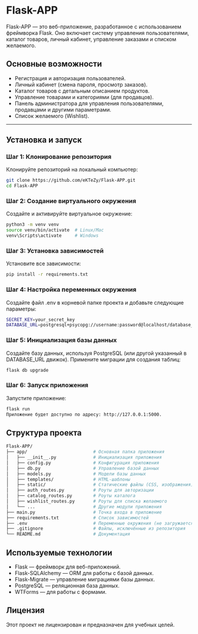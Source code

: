# Flask-APP

Flask-APP — это веб-приложение, разработанное с использованием фреймворка Flask. Оно включает систему управления пользователями, каталог товаров, личный кабинет, управление заказами и списком желаемого.

## Основные возможности
- Регистрация и авторизация пользователей.
- Личный кабинет (смена пароля, просмотр заказов).
- Каталог товаров с детальным описанием продуктов.
- Управление товарами и категориями (для продавцов).
- Панель администратора для управления пользователями, продавцами и другими параметрами.
- Список желаемого (Wishlist).

---

## Установка и запуск

### Шаг 1: Клонирование репозитория
Клонируйте репозиторий на локальный компьютер:
```bash
git clone https://github.com/eKTeZy/Flask-APP.git
cd Flask-APP
```

### Шаг 2: Создание виртуального окружения
Создайте и активируйте виртуальное окружение:
```bash
python3 -m venv venv
source venv/bin/activate  # Linux/Mac
venv\Scripts\activate     # Windows
```

### Шаг 3: Установка зависимостей
Установите все зависимости:
```bash
pip install -r requirements.txt
```

### Шаг 4: Настройка переменных окружения
Создайте файл .env в корневой папке проекта и добавьте следующие параметры:
```bash
SECRET_KEY=your_secret_key
DATABASE_URL=postgresql+psycopg://username:password@localhost/database_name
```

### Шаг 5: Инициализация базы данных
Создайте базу данных, используя PostgreSQL (или другой указанный в DATABASE_URL движок).
Примените миграции для создания таблиц:
```bash
flask db upgrade
```

### Шаг 6: Запуск приложения
Запустите приложение:

```bash
flask run
Приложение будет доступно по адресу: http://127.0.0.1:5000.
```

## Структура проекта
```bash
Flask-APP/
├── app/                         # Основная папка приложения
│   ├── __init__.py              # Инициализация приложения
│   ├── config.py                # Конфигурация приложения
│   ├── db.py                    # Управление базой данных
│   ├── models.py                # Модели базы данных
│   ├── templates/               # HTML-шаблоны
│   ├── static/                  # Статические файлы (CSS, изображения)
│   ├── auth_routes.py           # Роуты для авторизации
│   ├── catalog_routes.py        # Роуты каталога
│   ├── wishlist_routes.py       # Роуты для списка желаемого
│   └── ...                      # Другие модули приложения
├── main.py                      # Точка входа в приложение
├── requirements.txt             # Список зависимостей
├── .env                         # Переменные окружения (не загружается в GitHub)
├── .gitignore                   # Файлы, исключённые из репозитория
└── README.md                    # Документация
```

## Используемые технологии
- Flask — фреймворк для веб-приложений.
- Flask-SQLAlchemy — ORM для работы с базой данных.
- Flask-Migrate — управление миграциями базы данных.
- PostgreSQL — реляционная база данных.
- WTForms — для работы с формами.
## Лицензия
Этот проект не лицензирован и предназначен для учебных целей.
